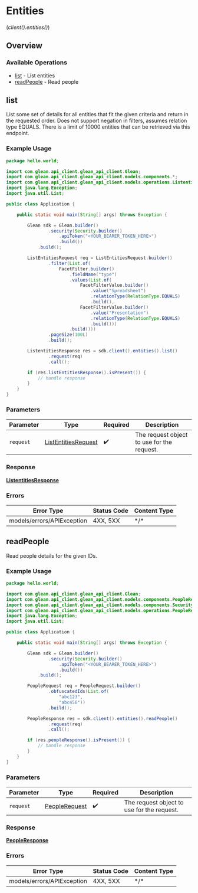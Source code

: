 # Entities
(*client().entities()*)

## Overview

### Available Operations

* [list](#list) - List entities
* [readPeople](#readpeople) - Read people

## list

List some set of details for all entities that fit the given criteria and return in the requested order. Does not support negation in filters, assumes relation type EQUALS. There is a limit of 10000 entities that can be retrieved via this endpoint.

### Example Usage

```java
package hello.world;

import com.glean.api_client.glean_api_client.Glean;
import com.glean.api_client.glean_api_client.models.components.*;
import com.glean.api_client.glean_api_client.models.operations.ListentitiesResponse;
import java.lang.Exception;
import java.util.List;

public class Application {

    public static void main(String[] args) throws Exception {

        Glean sdk = Glean.builder()
                .security(Security.builder()
                    .apiToken("<YOUR_BEARER_TOKEN_HERE>")
                    .build())
            .build();

        ListEntitiesRequest req = ListEntitiesRequest.builder()
                .filter(List.of(
                    FacetFilter.builder()
                        .fieldName("type")
                        .values(List.of(
                            FacetFilterValue.builder()
                                .value("Spreadsheet")
                                .relationType(RelationType.EQUALS)
                                .build(),
                            FacetFilterValue.builder()
                                .value("Presentation")
                                .relationType(RelationType.EQUALS)
                                .build()))
                        .build()))
                .pageSize(100L)
                .build();

        ListentitiesResponse res = sdk.client().entities().list()
                .request(req)
                .call();

        if (res.listEntitiesResponse().isPresent()) {
            // handle response
        }
    }
}
```

### Parameters

| Parameter                                                         | Type                                                              | Required                                                          | Description                                                       |
| ----------------------------------------------------------------- | ----------------------------------------------------------------- | ----------------------------------------------------------------- | ----------------------------------------------------------------- |
| `request`                                                         | [ListEntitiesRequest](../../models/shared/ListEntitiesRequest.md) | :heavy_check_mark:                                                | The request object to use for the request.                        |

### Response

**[ListentitiesResponse](../../models/operations/ListentitiesResponse.md)**

### Errors

| Error Type                 | Status Code                | Content Type               |
| -------------------------- | -------------------------- | -------------------------- |
| models/errors/APIException | 4XX, 5XX                   | \*/\*                      |

## readPeople

Read people details for the given IDs.

### Example Usage

```java
package hello.world;

import com.glean.api_client.glean_api_client.Glean;
import com.glean.api_client.glean_api_client.models.components.PeopleRequest;
import com.glean.api_client.glean_api_client.models.components.Security;
import com.glean.api_client.glean_api_client.models.operations.PeopleResponse;
import java.lang.Exception;
import java.util.List;

public class Application {

    public static void main(String[] args) throws Exception {

        Glean sdk = Glean.builder()
                .security(Security.builder()
                    .apiToken("<YOUR_BEARER_TOKEN_HERE>")
                    .build())
            .build();

        PeopleRequest req = PeopleRequest.builder()
                .obfuscatedIds(List.of(
                    "abc123",
                    "abc456"))
                .build();

        PeopleResponse res = sdk.client().entities().readPeople()
                .request(req)
                .call();

        if (res.peopleResponse().isPresent()) {
            // handle response
        }
    }
}
```

### Parameters

| Parameter                                             | Type                                                  | Required                                              | Description                                           |
| ----------------------------------------------------- | ----------------------------------------------------- | ----------------------------------------------------- | ----------------------------------------------------- |
| `request`                                             | [PeopleRequest](../../models/shared/PeopleRequest.md) | :heavy_check_mark:                                    | The request object to use for the request.            |

### Response

**[PeopleResponse](../../models/operations/PeopleResponse.md)**

### Errors

| Error Type                 | Status Code                | Content Type               |
| -------------------------- | -------------------------- | -------------------------- |
| models/errors/APIException | 4XX, 5XX                   | \*/\*                      |